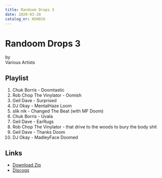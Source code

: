 ```yaml
---
title: Randoom Drops 3
date: 2020-03-28
catalog_nr: HSH016
---
```


# Randoom Drops 3
by  
Various Artists

## Playlist

1. Chuk Borris - Doomtastic
2. Rob Chop The Vinylator - Oomish
3. Geil Dave - Surprised
4. DJ Okay - MentalHaze Loom
5. slik nik - Changed The Beat (with MF Doom)
6. Chuk Borris - Uvala
7. Geil Dave - EarRugs
8. Rob Chop The Vinylator - that drive to the woods to bury the body shit
9. Geil Dave - Thanks Doom
10. DJ Okay - MadleyFace Doomed

## Links

* [Download Zip](https://cdn.homestreethome.ch/releases/hsh016/zip/hsh016.zip)
* [Discogs](https://www.discogs.com/release/14987914)
